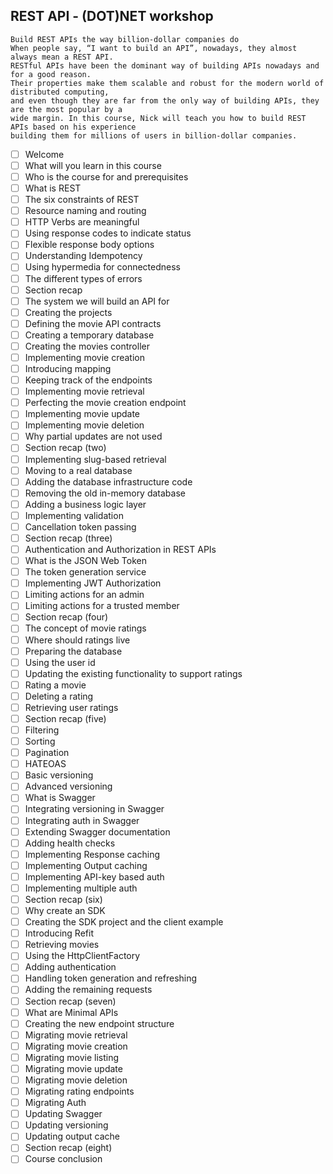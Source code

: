 ## REST API - (DOT)NET workshop
```ascii
Build REST APIs the way billion-dollar companies do
When people say, “I want to build an API”, nowadays, they almost always mean a REST API. 
RESTful APIs have been the dominant way of building APIs nowadays and for a good reason. 
Their properties make them scalable and robust for the modern world of distributed computing, 
and even though they are far from the only way of building APIs, they are the most popular by a 
wide margin. In this course, Nick will teach you how to build REST APIs based on his experience 
building them for millions of users in billion-dollar companies.
```
- [ ] Welcome
- [ ] What will you learn in this course
- [ ] Who is the course for and prerequisites
- [ ] What is REST
- [ ] The six constraints of REST
- [ ] Resource naming and routing
- [ ] HTTP Verbs are meaningful
- [ ] Using response codes to indicate status
- [ ] Flexible response body options
- [ ] Understanding Idempotency
- [ ] Using hypermedia for connectedness
- [ ] The different types of errors
- [ ] Section recap
- [ ] The system we will build an API for
- [ ] Creating the projects
- [ ] Defining the movie API contracts
- [ ] Creating a temporary database
- [ ] Creating the movies controller
- [ ] Implementing movie creation
- [ ] Introducing mapping
- [ ] Keeping track of the endpoints
- [ ] Implementing movie retrieval
- [ ] Perfecting the movie creation endpoint
- [ ] Implementing movie update
- [ ] Implementing movie deletion
- [ ] Why partial updates are not used
- [ ] Section recap (two)
- [ ] Implementing slug-based retrieval
- [ ] Moving to a real database
- [ ] Adding the database infrastructure code
- [ ] Removing the old in-memory database
- [ ] Adding a business logic layer
- [ ] Implementing validation
- [ ] Cancellation token passing
- [ ] Section recap (three)
- [ ] Authentication and Authorization in REST APIs
- [ ] What is the JSON Web Token
- [ ] The token generation service
- [ ] Implementing JWT Authorization
- [ ] Limiting actions for an admin
- [ ] Limiting actions for a trusted member
- [ ] Section recap (four)
- [ ] The concept of movie ratings
- [ ] Where should ratings live
- [ ] Preparing the database
- [ ] Using the user id
- [ ] Updating the existing functionality to support ratings
- [ ] Rating a movie
- [ ] Deleting a rating
- [ ] Retrieving user ratings
- [ ] Section recap (five)
- [ ] Filtering
- [ ] Sorting
- [ ] Pagination
- [ ] HATEOAS
- [ ] Basic versioning
- [ ] Advanced versioning
- [ ] What is Swagger
- [ ] Integrating versioning in Swagger
- [ ] Integrating auth in Swagger
- [ ] Extending Swagger documentation
- [ ] Adding health checks
- [ ] Implementing Response caching
- [ ] Implementing Output caching
- [ ] Implementing API-key based auth
- [ ] Implementing multiple auth
- [ ] Section recap (six)
- [ ] Why create an SDK
- [ ] Creating the SDK project and the client example
- [ ] Introducing Refit
- [ ] Retrieving movies
- [ ] Using the HttpClientFactory
- [ ] Adding authentication
- [ ] Handling token generation and refreshing
- [ ] Adding the remaining requests
- [ ] Section recap (seven)
- [ ] What are Minimal APIs
- [ ] Creating the new endpoint structure
- [ ] Migrating movie retrieval
- [ ] Migrating movie creation
- [ ] Migrating movie listing
- [ ] Migrating movie update
- [ ] Migrating movie deletion
- [ ] Migrating rating endpoints
- [ ] Migrating Auth
- [ ] Updating Swagger
- [ ] Updating versioning
- [ ] Updating output cache
- [ ] Section recap (eight)
- [ ] Course conclusion